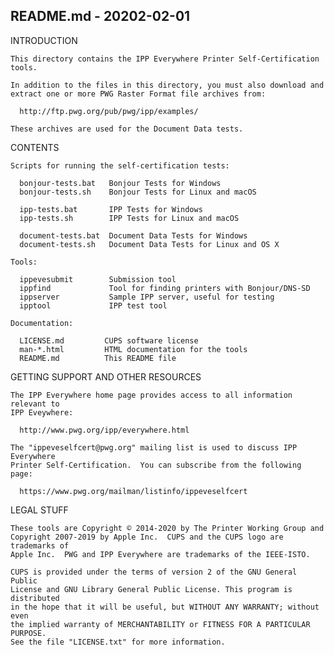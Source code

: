 README.md - 20202-02-01
-----------------------

INTRODUCTION

    This directory contains the IPP Everywhere Printer Self-Certification tools.

    In addition to the files in this directory, you must also download and
    extract one or more PWG Raster Format file archives from:

      http://ftp.pwg.org/pub/pwg/ipp/examples/

    These archives are used for the Document Data tests.


CONTENTS

    Scripts for running the self-certification tests:

      bonjour-tests.bat   Bonjour Tests for Windows
      bonjour-tests.sh    Bonjour Tests for Linux and macOS

      ipp-tests.bat       IPP Tests for Windows
      ipp-tests.sh        IPP Tests for Linux and macOS

      document-tests.bat  Document Data Tests for Windows
      document-tests.sh   Document Data Tests for Linux and OS X

    Tools:

      ippevesubmit        Submission tool
      ippfind             Tool for finding printers with Bonjour/DNS-SD
      ippserver           Sample IPP server, useful for testing
      ipptool             IPP test tool

    Documentation:

      LICENSE.md         CUPS software license
      man-*.html         HTML documentation for the tools
      README.md          This README file


GETTING SUPPORT AND OTHER RESOURCES

    The IPP Everywhere home page provides access to all information relevant to
    IPP Eveywhere:

      http://www.pwg.org/ipp/everywhere.html

    The "ippeveselfcert@pwg.org" mailing list is used to discuss IPP Everywhere
    Printer Self-Certification.  You can subscribe from the following page:

      https://www.pwg.org/mailman/listinfo/ippeveselfcert


LEGAL STUFF

    These tools are Copyright © 2014-2020 by The Printer Working Group and
    Copyright 2007-2019 by Apple Inc.  CUPS and the CUPS logo are trademarks of
    Apple Inc.  PWG and IPP Everywhere are trademarks of the IEEE-ISTO.

    CUPS is provided under the terms of version 2 of the GNU General Public
    License and GNU Library General Public License. This program is distributed
    in the hope that it will be useful, but WITHOUT ANY WARRANTY; without even
    the implied warranty of MERCHANTABILITY or FITNESS FOR A PARTICULAR PURPOSE.
    See the file "LICENSE.txt" for more information.
